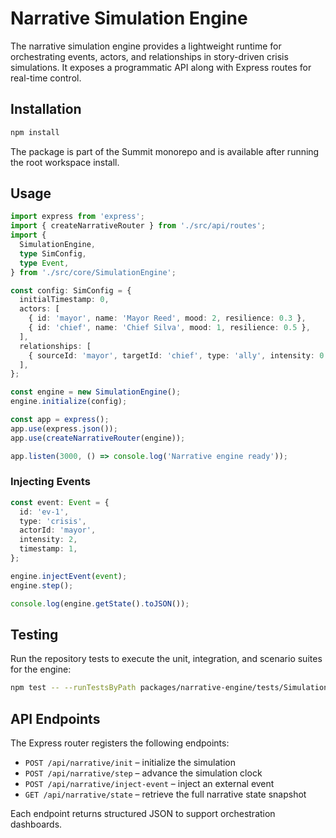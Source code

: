 # Narrative Simulation Engine

The narrative simulation engine provides a lightweight runtime for orchestrating
events, actors, and relationships in story-driven crisis simulations. It exposes
a programmatic API along with Express routes for real-time control.

## Installation

```bash
npm install
```

The package is part of the Summit monorepo and is available after running the
root workspace install.

## Usage

```ts
import express from 'express';
import { createNarrativeRouter } from './src/api/routes';
import {
  SimulationEngine,
  type SimConfig,
  type Event,
} from './src/core/SimulationEngine';

const config: SimConfig = {
  initialTimestamp: 0,
  actors: [
    { id: 'mayor', name: 'Mayor Reed', mood: 2, resilience: 0.3 },
    { id: 'chief', name: 'Chief Silva', mood: 1, resilience: 0.5 },
  ],
  relationships: [
    { sourceId: 'mayor', targetId: 'chief', type: 'ally', intensity: 0.8 },
  ],
};

const engine = new SimulationEngine();
engine.initialize(config);

const app = express();
app.use(express.json());
app.use(createNarrativeRouter(engine));

app.listen(3000, () => console.log('Narrative engine ready'));
```

### Injecting Events

```ts
const event: Event = {
  id: 'ev-1',
  type: 'crisis',
  actorId: 'mayor',
  intensity: 2,
  timestamp: 1,
};

engine.injectEvent(event);
engine.step();

console.log(engine.getState().toJSON());
```

## Testing

Run the repository tests to execute the unit, integration, and scenario suites
for the engine:

```bash
npm test -- --runTestsByPath packages/narrative-engine/tests/SimulationEngine.test.ts
```

## API Endpoints

The Express router registers the following endpoints:

- `POST /api/narrative/init` – initialize the simulation
- `POST /api/narrative/step` – advance the simulation clock
- `POST /api/narrative/inject-event` – inject an external event
- `GET /api/narrative/state` – retrieve the full narrative state snapshot

Each endpoint returns structured JSON to support orchestration dashboards.
